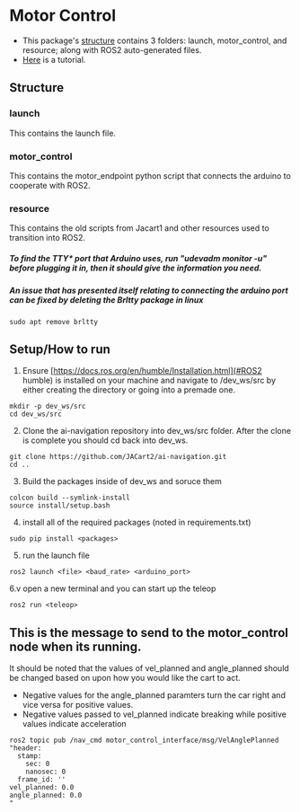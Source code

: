 # Motor Control

* This package's [structure](#structure) contains 3 folders: launch, motor_control, and resource; along with ROS2 auto-generated files.
* [Here](#setuphow-to-run) is a tutorial.

## Structure
### launch
This contains the launch file.
### motor_control
This contains the motor_endpoint python script that connects the arduino to cooperate with ROS2.
### resource
This contains the old scripts from Jacart1 and other resources used to transition into ROS2.

##### To find the TTY* port that Arduino uses, run "udevadm monitor -u" before plugging it in, then it should give the information you need.
##### An issue that has presented itself relating to connecting the arduino port can be fixed by deleting the Brltty package in linux
```
sudo apt remove brltty
```

## Setup/How to run

1. Ensure [https://docs.ros.org/en/humble/Installation.html](#ROS2 humble) is installed on your machine and navigate to /dev_ws/src by either creating the directory or going into a premade one.
```
mkdir -p dev_ws/src
cd dev_ws/src
```
2. Clone the ai-navigation repository into dev_ws/src folder. After the clone is complete you should cd back into dev_ws.
```
git clone https://github.com/JACart2/ai-navigation.git
cd ..
```
3. Build the packages inside of dev_ws and soruce them
```
colcon build --symlink-install
source install/setup.bash
```
4. install all of the required packages (noted in requirements.txt)
```
sudo pip install <packages>
```
5. run the launch file
```
ros2 launch <file> <baud_rate> <arduino_port>
```
6.v open a new terminal and you can start up the teleop
```
ros2 run <teleop>
```
## This is the message to send to the motor_control node when its running.
It should be noted that the values of vel_planned and angle_planned should be changed based on upon how you would like the cart to act.
 
- Negative values for the angle_planned paramters turn the car right and vice versa for positive values.
- Negative values passed to vel_planned indicate breaking while positive values indicate acceleration

```
ros2 topic pub /nav_cmd motor_control_interface/msg/VelAnglePlanned "header:
  stamp:
    sec: 0
    nanosec: 0
  frame_id: ''
vel_planned: 0.0
angle_planned: 0.0
"
```



